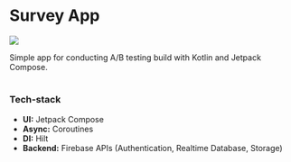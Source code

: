 # Survey App

![](https://img.shields.io/badge/Status-Work%20in%20Progress-yellow)

Simple app for conducting A/B testing build with Kotlin and Jetpack Compose.

# 

 ### Tech-stack
- **UI:** Jetpack Compose
- **Async:** Coroutines
- **DI:** Hilt
- **Backend:** Firebase APIs (Authentication, Realtime Database, Storage)
